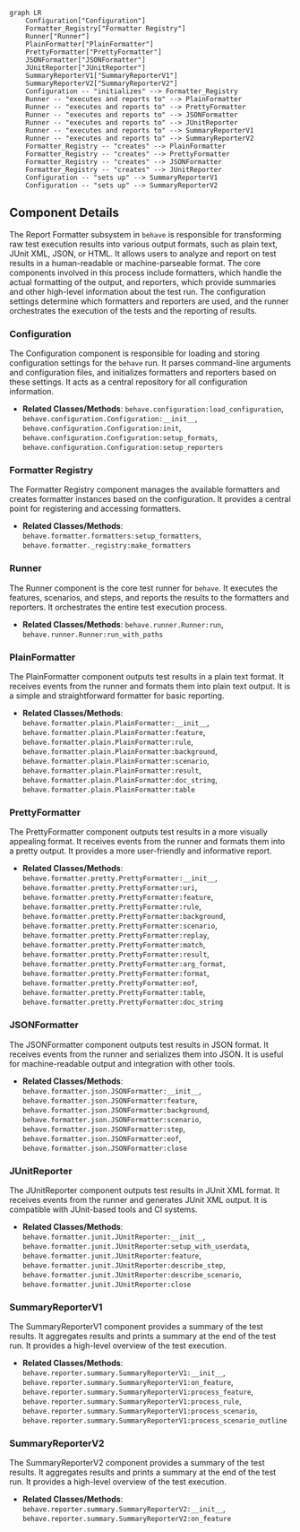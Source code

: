```mermaid
graph LR
    Configuration["Configuration"]
    Formatter_Registry["Formatter Registry"]
    Runner["Runner"]
    PlainFormatter["PlainFormatter"]
    PrettyFormatter["PrettyFormatter"]
    JSONFormatter["JSONFormatter"]
    JUnitReporter["JUnitReporter"]
    SummaryReporterV1["SummaryReporterV1"]
    SummaryReporterV2["SummaryReporterV2"]
    Configuration -- "initializes" --> Formatter_Registry
    Runner -- "executes and reports to" --> PlainFormatter
    Runner -- "executes and reports to" --> PrettyFormatter
    Runner -- "executes and reports to" --> JSONFormatter
    Runner -- "executes and reports to" --> JUnitReporter
    Runner -- "executes and reports to" --> SummaryReporterV1
    Runner -- "executes and reports to" --> SummaryReporterV2
    Formatter_Registry -- "creates" --> PlainFormatter
    Formatter_Registry -- "creates" --> PrettyFormatter
    Formatter_Registry -- "creates" --> JSONFormatter
    Formatter_Registry -- "creates" --> JUnitReporter
    Configuration -- "sets up" --> SummaryReporterV1
    Configuration -- "sets up" --> SummaryReporterV2
```

## Component Details

The Report Formatter subsystem in `behave` is responsible for transforming raw test execution results into various output formats, such as plain text, JUnit XML, JSON, or HTML. It allows users to analyze and report on test results in a human-readable or machine-parseable format. The core components involved in this process include formatters, which handle the actual formatting of the output, and reporters, which provide summaries and other high-level information about the test run. The configuration settings determine which formatters and reporters are used, and the runner orchestrates the execution of the tests and the reporting of results.

### Configuration
The Configuration component is responsible for loading and storing configuration settings for the `behave` run. It parses command-line arguments and configuration files, and initializes formatters and reporters based on these settings. It acts as a central repository for all configuration information.
- **Related Classes/Methods**: `behave.configuration:load_configuration`, `behave.configuration.Configuration:__init__`, `behave.configuration.Configuration:init`, `behave.configuration.Configuration:setup_formats`, `behave.configuration.Configuration:setup_reporters`

### Formatter Registry
The Formatter Registry component manages the available formatters and creates formatter instances based on the configuration. It provides a central point for registering and accessing formatters.
- **Related Classes/Methods**: `behave.formatter.formatters:setup_formatters`, `behave.formatter._registry:make_formatters`

### Runner
The Runner component is the core test runner for `behave`. It executes the features, scenarios, and steps, and reports the results to the formatters and reporters. It orchestrates the entire test execution process.
- **Related Classes/Methods**: `behave.runner.Runner:run`, `behave.runner.Runner:run_with_paths`

### PlainFormatter
The PlainFormatter component outputs test results in a plain text format. It receives events from the runner and formats them into plain text output. It is a simple and straightforward formatter for basic reporting.
- **Related Classes/Methods**: `behave.formatter.plain.PlainFormatter:__init__`, `behave.formatter.plain.PlainFormatter:feature`, `behave.formatter.plain.PlainFormatter:rule`, `behave.formatter.plain.PlainFormatter:background`, `behave.formatter.plain.PlainFormatter:scenario`, `behave.formatter.plain.PlainFormatter:result`, `behave.formatter.plain.PlainFormatter:doc_string`, `behave.formatter.plain.PlainFormatter:table`

### PrettyFormatter
The PrettyFormatter component outputs test results in a more visually appealing format. It receives events from the runner and formats them into a pretty output. It provides a more user-friendly and informative report.
- **Related Classes/Methods**: `behave.formatter.pretty.PrettyFormatter:__init__`, `behave.formatter.pretty.PrettyFormatter:uri`, `behave.formatter.pretty.PrettyFormatter:feature`, `behave.formatter.pretty.PrettyFormatter:rule`, `behave.formatter.pretty.PrettyFormatter:background`, `behave.formatter.pretty.PrettyFormatter:scenario`, `behave.formatter.pretty.PrettyFormatter:replay`, `behave.formatter.pretty.PrettyFormatter:match`, `behave.formatter.pretty.PrettyFormatter:result`, `behave.formatter.pretty.PrettyFormatter:arg_format`, `behave.formatter.pretty.PrettyFormatter:format`, `behave.formatter.pretty.PrettyFormatter:eof`, `behave.formatter.pretty.PrettyFormatter:table`, `behave.formatter.pretty.PrettyFormatter:doc_string`

### JSONFormatter
The JSONFormatter component outputs test results in JSON format. It receives events from the runner and serializes them into JSON. It is useful for machine-readable output and integration with other tools.
- **Related Classes/Methods**: `behave.formatter.json.JSONFormatter:__init__`, `behave.formatter.json.JSONFormatter:feature`, `behave.formatter.json.JSONFormatter:background`, `behave.formatter.json.JSONFormatter:scenario`, `behave.formatter.json.JSONFormatter:step`, `behave.formatter.json.JSONFormatter:eof`, `behave.formatter.json.JSONFormatter:close`

### JUnitReporter
The JUnitReporter component outputs test results in JUnit XML format. It receives events from the runner and generates JUnit XML output. It is compatible with JUnit-based tools and CI systems.
- **Related Classes/Methods**: `behave.formatter.junit.JUnitReporter:__init__`, `behave.formatter.junit.JUnitReporter:setup_with_userdata`, `behave.formatter.junit.JUnitReporter:feature`, `behave.formatter.junit.JUnitReporter:describe_step`, `behave.formatter.junit.JUnitReporter:describe_scenario`, `behave.formatter.junit.JUnitReporter:close`

### SummaryReporterV1
The SummaryReporterV1 component provides a summary of the test results. It aggregates results and prints a summary at the end of the test run. It provides a high-level overview of the test execution.
- **Related Classes/Methods**: `behave.reporter.summary.SummaryReporterV1:__init__`, `behave.reporter.summary.SummaryReporterV1:on_feature`, `behave.reporter.summary.SummaryReporterV1:process_feature`, `behave.reporter.summary.SummaryReporterV1:process_rule`, `behave.reporter.summary.SummaryReporterV1:process_scenario`, `behave.reporter.summary.SummaryReporterV1:process_scenario_outline`

### SummaryReporterV2
The SummaryReporterV2 component provides a summary of the test results. It aggregates results and prints a summary at the end of the test run. It provides a high-level overview of the test execution.
- **Related Classes/Methods**: `behave.reporter.summary.SummaryReporterV2:__init__`, `behave.reporter.summary.SummaryReporterV2:on_feature`
